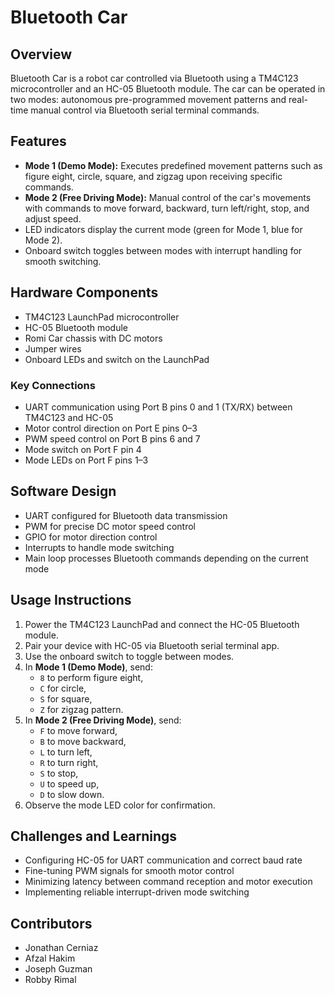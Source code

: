 # Bluetooth Car

## Overview
Bluetooth Car is a robot car controlled via Bluetooth using a TM4C123 microcontroller and an HC-05 Bluetooth module. The car can be operated in two modes: autonomous pre-programmed movement patterns and real-time manual control via Bluetooth serial terminal commands.

## Features
- **Mode 1 (Demo Mode):** Executes predefined movement patterns such as figure eight, circle, square, and zigzag upon receiving specific commands.
- **Mode 2 (Free Driving Mode):** Manual control of the car's movements with commands to move forward, backward, turn left/right, stop, and adjust speed.
- LED indicators display the current mode (green for Mode 1, blue for Mode 2).
- Onboard switch toggles between modes with interrupt handling for smooth switching.

## Hardware Components
- TM4C123 LaunchPad microcontroller
- HC-05 Bluetooth module
- Romi Car chassis with DC motors
- Jumper wires
- Onboard LEDs and switch on the LaunchPad

### Key Connections
- UART communication using Port B pins 0 and 1 (TX/RX) between TM4C123 and HC-05
- Motor control direction on Port E pins 0–3
- PWM speed control on Port B pins 6 and 7
- Mode switch on Port F pin 4
- Mode LEDs on Port F pins 1–3

## Software Design
- UART configured for Bluetooth data transmission
- PWM for precise DC motor speed control
- GPIO for motor direction control
- Interrupts to handle mode switching
- Main loop processes Bluetooth commands depending on the current mode

## Usage Instructions
1. Power the TM4C123 LaunchPad and connect the HC-05 Bluetooth module.
2. Pair your device with HC-05 via Bluetooth serial terminal app.
3. Use the onboard switch to toggle between modes.
4. In **Mode 1 (Demo Mode)**, send:
   - `8` to perform figure eight,
   - `C` for circle,
   - `S` for square,
   - `Z` for zigzag pattern.
5. In **Mode 2 (Free Driving Mode)**, send:
   - `F` to move forward,
   - `B` to move backward,
   - `L` to turn left,
   - `R` to turn right,
   - `S` to stop,
   - `U` to speed up,
   - `D` to slow down.
6. Observe the mode LED color for confirmation.

## Challenges and Learnings
- Configuring HC-05 for UART communication and correct baud rate
- Fine-tuning PWM signals for smooth motor control
- Minimizing latency between command reception and motor execution
- Implementing reliable interrupt-driven mode switching

## Contributors
- Jonathan Cerniaz
- Afzal Hakim
- Joseph Guzman
- Robby Rimal

